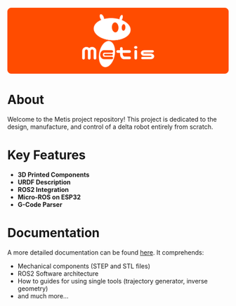 ![image](/assets/logo/metis_logo.png)


# About
Welcome to the Metis project repository! This project is dedicated to the design, manufacture, and control of a delta robot entirely from scratch.

# Key Features
- **3D Printed Components**
- **URDF Description**
- **ROS2 Integration**
- **Micro-ROS on ESP32**
- **G-Code Parser**

# Documentation
A more detailed documentation can be found [here](/docs/). 
It comprehends:
- Mechanical components (STEP and STL files)
- ROS2 Software architecture
- How to guides for using single tools (trajectory generator, inverse geometry)
- and much more...
